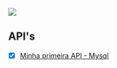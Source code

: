 
![](https://1.bp.blogspot.com/-sHTW_a-kspk/YMq5R9SNftI/AAAAAAAAA9c/hyH2fOsd4lk2j2i4lpJd_sJ8AZBVidLYgCLcBGAsYHQ/s2335/JavaLogo.png)
## API's

- [x] [Minha primeira API - Mysql](https://github.com/abalsantana/Java/tree/main/apiantonio)

